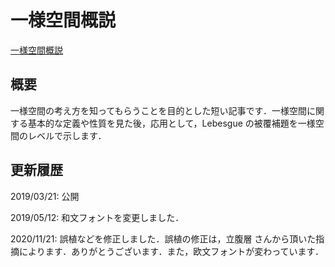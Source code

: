 # 一様空間概説

[一様空間概説](files/uniform-intro-20201121.pdf)

## 概要

一様空間の考え方を知ってもらうことを目的とした短い記事です．一様空間に関する基本的な定義や性質を見た後，応用として，Lebesgue の被覆補題を一様空間のレベルで示します．

## 更新履歴

2019/03/21: 公開

2019/05/12: 和文フォントを変更しました．

2020/11/21: 誤植などを修正しました．誤植の修正は，立腹層 さんから頂いた指摘によります．ありがとうございます．また，欧文フォントが変わっています．
